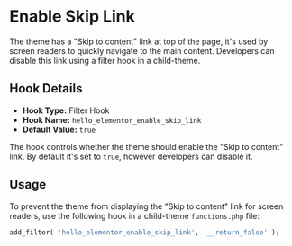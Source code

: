 # Enable Skip Link

The theme has a "Skip to content" link at top of the page, it's used by screen readers to quickly navigate to the main content. Developers can disable this link using a filter hook in a child-theme.

## Hook Details

* **Hook Type:** Filter Hook
* **Hook Name:** `hello_elementor_enable_skip_link`
* **Default Value:** `true`

The hook controls whether the theme should enable the "Skip to content" link. By default it's set to `true`, however developers can disable it.

## Usage

To prevent the theme from displaying the "Skip to content" link for screen readers, use the following hook in a child-theme `functions.php` file:

```php
add_filter( 'hello_elementor_enable_skip_link', '__return_false' );
```
